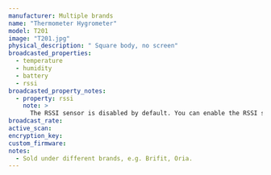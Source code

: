 ```yaml
---
manufacturer: Multiple brands
name: "Thermometer Hygrometer"
model: T201
image: "T201.jpg"
physical_description: " Square body, no screen"
broadcasted_properties:
  - temperature
  - humidity
  - battery
  - rssi
broadcasted_property_notes:
  - property: rssi
    note: >
      The RSSI sensor is disabled by default. You can enable the RSSI sensor by going to `configuration`, `integrations`, select `devices` on the BLE monitor integration tile and select your device. Click on the `+1 disabled entity` to show the disabled sensor and select the disabled entity. Finally, click on `Enable entity` to enable it. 
broadcast_rate:
active_scan:
encryption_key:
custom_firmware:
notes:
  - Sold under different brands, e.g. Brifit, Oria.
---
```

